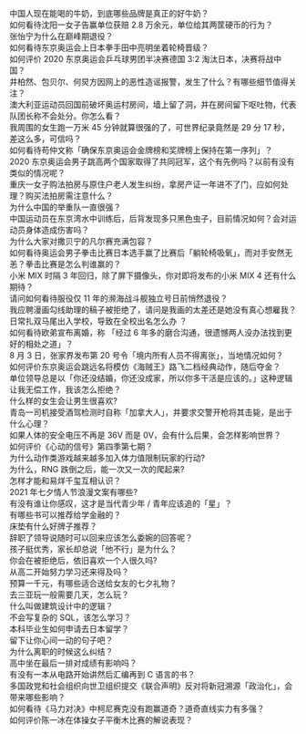 中国人现在能喝的牛奶，到底哪些品牌是真正的好牛奶？  
如何看待沈阳一女子告赢单位获赔 2.8 万余元，单位给其两筐硬币的行为？  
张怡宁为什么在巅峰期退役？  
如何看待东京奥运会上日本拳手田中亮明坐着轮椅晋级？  
如何评价 2020 东京奥运会乒乓球男团半决赛德国 3:2 淘汰日本，决赛将战中国？  
井柏然、包贝尔、何炅方因网上的恶性造谣报警，发生了什么？有哪些细节值得关注？  
澳大利亚运动员回国前破坏奥运村房间，墙上留了洞，并在房间留下呕吐物，代表队团长称不会处分。你怎么看？  
我周围的女生跑一万米 45 分钟就算很强的了，可世界纪录竟然是 29 分 17 秒，差这么多，可信吗？  
如何看待苟仲文称「确保东京奥运会金牌榜和奖牌榜上保持在第一序列」？  
2020 东京奥运会男子跳高两个国家取得了共同冠军，这个有先例吗？以前有没有类似的情况呢？  
重庆一女子购法拍房与原住户老人发生纠纷，拿房产证一年进不了门，应如何处理？购买法拍房需注意什么？  
为什么中国的举重队一直很强？  
中国运动员在东京湾水中训练后，后背发现多只黑色虫子，目前情况如何？会对运动员身体造成伤害吗？  
为什么大家对撒贝宁的凡尔赛充满包容？  
如何看待奥运会男子拳击比赛日本选手赢了比赛后「躺轮椅吸氧」，而对手安然无恙？拳击比赛是怎么判谁赢的？  
小米 MIX 时隔 3 年回归，除了屏下摄像头，你对即将发布的小米 MIX 4 还有什么期待？  
请问如何看待服役仅 11 年的濒海战斗舰独立号日前悄然退役？  
我应聘漫画勾线助理的稿子被拒绝了，请问是我画的太差还是她没有真心想雇我？  
日常扎双马尾出入学校，导致在全校出名怎么办 ？  
如何看待欧弟宣布离婚，称 「经过 6 年多的磨合沟通，很遗憾两人没办法找到更好的相处之道」？  
8 月 3 日，张家界发布第 20 号令「境内所有人员不得离张」，当地情况如何？  
如何评价东京奥运会跳远名将模仿《海贼王》路飞二档经典动作，随后夺金？  
单位领导总是以「你还没结婚，你还没成家，所以你多干活是应该的。」这种逻辑让我无偿工作，我该怎么拒绝？  
什么样的女生会让男生很喜欢?  
青岛一司机接受酒驾检测时自称「加拿大人」，并要求交警开枪将其击毙，是出于什么心理？  
如果人体的安全电压不再是 36V 而是 0V，会有什么后果，会怎样影响世界？  
如何评价《心动的信号》第四季第七期？  
为什么动作类游戏越来越多加入体力值限制玩家的行动?  
为什么，RNG 跌倒之后，能一次又一次的爬起来?  
怎样才能和易烊千玺互相认识？  
2021 年七夕情人节浪漫文案有哪些?  
有没有谁让你感叹，这才是当代青少年 / 青年应该追的「星」？  
有哪些书可以推荐给学金融的？  
床垫有什么好牌子推荐？  
辞职了领导说随时可以回来应该怎么委婉的回答呢？  
孩子挺优秀，家长却总说「他不行」是为什么？  
你会在被拒绝后，依旧喜欢一个人很久吗?  
从高二开始努力学习还来得及吗？  
预算一千元，有哪些适合送给女友的七夕礼物？  
去三亚玩一般需要几天，怎么玩？  
什么叫做建筑设计中的逻辑？  
不会写复杂的 SQL，该怎么学习？  
本科毕业生如何申请去日本留学？  
留下让你心间一动的句子吧？  
为什么离职的时候这么纠结？  
高中坐在最后一排对成绩有影响吗？  
有没有一本从电路开始讲然后汇编再到 C 语言的书？  
多国政党和社会组织向世卫组织提交《联合声明》反对将新冠溯源「政治化」，会带来哪些影响？  
如何看待《马力对决》中柯尼赛克没有跑赢道奇？道奇直线实力有多强？  
如何评价陈一冰在体操女子平衡木比赛的解说表现？  
